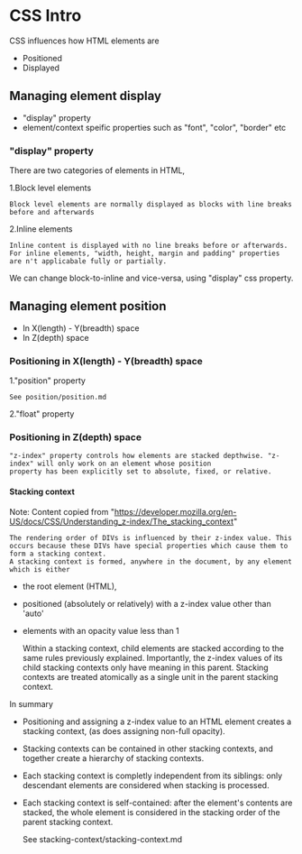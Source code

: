 # CSS Intro

CSS influences how HTML elements are

 * Positioned
 * Displayed

## Managing element display

 * "display" property
 * element/context speific properties such as "font", "color", "border" etc

### "display" property
There are two categories of elements in HTML,

 1.Block level elements

    Block level elements are normally displayed as blocks with line breaks before and afterwards

 2.Inline elements

    Inline content is displayed with no line breaks before or afterwards.
    For inline elements, "width, height, margin and padding" properties are n't applicabale fully or partially.

We can change block-to-inline and vice-versa, using "display" css property.

## Managing element position

 * In X(length) - Y(breadth) space
 * In Z(depth) space

### Positioning in X(length) - Y(breadth) space

 1."position" property

    See position/position.md

 2."float" property

### Positioning in Z(depth) space

    "z-index" property controls how elements are stacked depthwise. "z-index" will only work on an element whose position
    property has been explicitly set to absolute, fixed, or relative.

#### Stacking context

Note: Content copied from "https://developer.mozilla.org/en-US/docs/CSS/Understanding_z-index/The_stacking_context"


    The rendering order of DIVs is influenced by their z-index value. This occurs because these DIVs have special properties which cause them to form a stacking context.
    A stacking context is formed, anywhere in the document, by any element which is either


* the root element (HTML),
* positioned (absolutely or relatively) with a z-index value other than 'auto'
* elements with an opacity value less than 1


    Within a stacking context, child elements are stacked according to the same rules previously explained.
    Importantly, the z-index values of its child stacking contexts only have meaning in this parent.
    Stacking contexts are treated atomically as a single unit in the parent stacking context.

In summary

* Positioning and assigning a z-index value to an HTML element creates a stacking context, (as does assigning non-full opacity).
* Stacking contexts can be contained in other stacking contexts, and together create a hierarchy of stacking contexts.
* Each stacking context is completly independent from its siblings: only descendant elements are considered when stacking is processed.
* Each stacking context is self-contained: after the element's contents are stacked, the whole element is considered in the stacking order of the parent stacking context.


    See stacking-context/stacking-context.md



